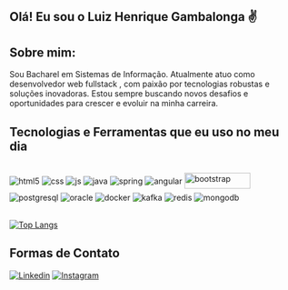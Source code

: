 ## Olá! Eu sou o Luiz Henrique Gambalonga :v:

## Sobre mim:

Sou Bacharel em Sistemas de Informação. Atualmente atuo como desenvolvedor web fullstack , com paixão por tecnologias robustas e soluções inovadoras. Estou sempre buscando novos desafios e oportunidades para crescer e evoluir na minha carreira.

## Tecnologias e Ferramentas que eu uso no meu dia

<div style="display: inline_block;"></br>
  <img align="center" alt="html5" src="https://img.shields.io/badge/HTML5-E34F26?style=for-the-badge&logo=html5&logoColor=white" />
  <img align="center" alt="css" src="https://img.shields.io/badge/CSS3-1572B6?style=for-the-badge&logo=css3&logoColor=white" />
  <img align="center" alt="js" src="https://img.shields.io/badge/JavaScript-F7DF1E?style=for-the-badge&logo=javascript&logoColor=black" />
  <img align="center" alt="java" src="https://img.shields.io/badge/Java-ED8B00?style=for-the-badge&logo=java&logoColor=white" />
  <img align="center" alt="spring" src="https://img.shields.io/badge/Spring-6DB33F?style=for-the-badge&logo=spring&logoColor=white" />
  <img align="center" alt="angular" src="https://img.shields.io/badge/Angular-DD0031?style=for-the-badge&logo=angular&logoColor=white" />
  <img align="center" alt="bootstrap" src="https://img.shields.io/badge/Bootstrap-563D7C?style=for-the-badge&logo=bootstrap&logoColor=white" style="width:116px;height:28px" />
  <br>
  <div style="margin-top:5px;">
   <img align="center" alt="postgresql" src="https://img.shields.io/badge/PostgreSQL-316192?style=for-the-badge&logo=postgresql&logoColor=white" />
   <img align="center" alt="oracle" src="https://img.shields.io/badge/Oracle-F80000?style=for-the-badge&logo=oracle&logoColor=black" />
   <img align="center" alt="docker" src="https://img.shields.io/badge/Docker-2496ED?style=for-the-badge&logo=docker&logoColor=white" />
   <img align="center" alt="kafka" src="https://img.shields.io/badge/Kafka-231F20?style=for-the-badge&logo=apachekafka&logoColor=white" />
   <img align="center" alt="redis" src="https://img.shields.io/badge/Redis-DC382D?style=for-the-badge&logo=redis&logoColor=white" />
   <img align="center" alt="mongodb" src="https://img.shields.io/badge/MongoDB-47A248?style=for-the-badge&logo=mongodb&logoColor=white" />
  </div>
</div></br>

[![Top Langs](https://github-readme-stats.vercel.app/api/top-langs/?username=LuizGambalonga&show_icons=true&theme=dark&langs_count=8&layout=compact)](https://github.com/anuraghazra/github-readme-stats)

 ## Formas de Contato

[![Linkedin](	https://img.shields.io/badge/LinkedIn-0077B5?style=for-the-badge&logo=linkedin&logoColor=white)](https://www.linkedin.com/in/luiz-henrique-gambalonga-serafim)
[![Instagram](https://img.shields.io/badge/Instagram-E4405F?style=for-the-badge&logo=instagram&logoColor=white)](https://instagram.com/luiz_gambalonga)
